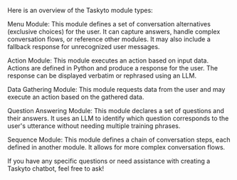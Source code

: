 Here is an overview of the Taskyto module types:

Menu Module: This module defines a set of conversation alternatives (exclusive choices) for the user. It can capture answers, handle complex conversation flows, or reference other modules. It may also include a fallback response for unrecognized user messages.

Action Module: This module executes an action based on input data. Actions are defined in Python and produce a response for the user. The response can be displayed verbatim or rephrased using an LLM.

Data Gathering Module: This module requests data from the user and may execute an action based on the gathered data.

Question Answering Module: This module declares a set of questions and their answers. It uses an LLM to identify which question corresponds to the user's utterance without needing multiple training phrases.

Sequence Module: This module defines a chain of conversation steps, each defined in another module. It allows for more complex conversation flows.

If you have any specific questions or need assistance with creating a Taskyto chatbot, feel free to ask!